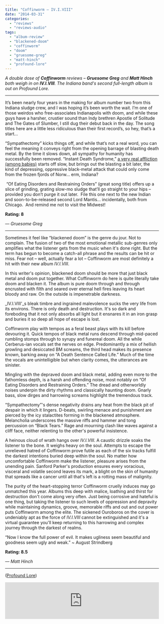```yaml
---
title: "Coffinworm – IV.I.VIII"
date: "2014-03-31"
categories: 
  - "reviews"
  - "reviews-audio"
tags: 
  - "album-review"
  - "blackened-doom"
  - "coffinworm"
  - "doom"
  - "gruesome-greg"
  - "matt-hinch"
  - "profound-lore"
---
```


_A double dose of **Coffinworm** reviews – **Gruesome Greg** and **Matt Hinch** both weigh in on **IV.I.VIII**. The Indiana band's second full-length album is out on Profound Lore._

* * *

It’s been nearly four years in the making for album number two from this Indiana sludge crew, and I was hoping it’s been worth the wait. I’m one of those weirdos who free-associates Indianapolis with doom, and while these guys have a harsher, crustier sound than Indy brethren Apostle of Solitude and The Gates of Slumber, I still dug their debut back in the day. The song titles here are a little less ridiculous than their first record’s, so hey, that’s a start…

“Sympathectomy” kicks things off, and while that’s not a real word, you can feel the meaning it conveys right from the opening barrage of blasting death metal. By the time it slows down, all sympathy for humanity has successfully been removed. “Instant Death Syndrome,” [a very real affliction (among babies)](http://www.sidscanada.org/) starts off slow, but brings out the blasting a bit later, the kind of depressing, oppressive black-metal attack that could only come from the frozen fjords of Norw… erm, Indiana?

 “Of Eating Disorders and Restraining Orders” (great song title) offers up a slice of grinding, grating slow-mo sludge that’ll go straight to your hips – provided you don’t purge it out later.  File this one next to the new Indian and soon-to-be-released second Lord Mantis… incidentally, both from Chicago.  And remind me not to visit the Midwest!

**Rating: 8**

_— Gruesome Greg_

* * *

Sometimes it feel like “blackened doom” is the genre du jour. Not to complain. The fusion of two of the most emotional metallic sub-genres only amplifies what the listener gets from the music when it's done right. But the term has begun to become a catch-all phrase and the results can be hit or miss. Fear not – well, actually fear a lot – Coffinworm are most definitely a hit with their new album _IV.I.VIII_.

In this writer's opinion, blackened doom should be more that just black metal and doom put together. What Coffinworm do here is quite literally take doom and blacken it. The album is pure doom through and through encrusted with filth and seared over eternal hell fires leaving its heart bloody and raw. On the outside is impenetrable darkness.

_IV.I.VIII'_s bleak timbre and ingrained malevolence sucks the very life from its environs. There is only death and destruction. It's so dark and foreboding that it not only absorbs all light but it ensnares it in an iron grasp and buries it so deep all hope of escape is lost.

Coffinworm play with tempos as a feral beast plays with its kill before devouring it. Quick tempos of black metal runs descend through mid-paced rumbling stomps through to syrupy and funereal doom. All the while Cerberus-ian vocals set the nerves on edge. Predominantly a mix of hellish growling and desiccated BM screams, the third head makes its presence known, barking away on “A Death Sentence Called Life.” Much of the time the vocals are unintelligible but when clarity comes, the utterances are sinister.

Mingling with the depraved doom and black metal, adding even more to the fathomless depth, is a harsh and offending noise, most notably on “Of Eating Disorders and Restraining Orders.” The dread and otherworldly noises underpin the dirty rhythms and classically haunting doom. Gnarly bass, slow dirges and harrowing screams highlight the tremendous track.

“Sympathectomy”'s dense negativity drains any heat from the black pit of despair in which it lingers. D-beats, swirling menace and punishment are pierced by the icy stalactites forming in the blackened atmosphere. Melancholia underscores the massive riffs and hammer and tong percussion on “Black Tears.” Rage and mourning clash like waves against a cliff face, neither relenting to the other's powerful insistence.

A heinous cloud of wrath hangs over _IV.I.VIII_. A caustic drizzle soaks the listener to the bone. It weighs heavy on the soul. Attempts to escape the unrelieved hatred of Coffinworm prove futile as each of the six tracks fulfill the darkest intentions buried deep within the soul. No matter how uncomfortable Coffinworm make the listener, pleasure arises from the unending pain. Sanford Parker's production ensures every voracious, visceral and volatile second leaves its mark, a blight on the skin of humanity that spreads like a cancer until all that's left is a rotting mass of malignity.

The purity of the heart-stopping terror Coffinworm cruelly induces may go unmatched this year. Albums this deep with malice, loathing and thirst for destruction don't come along very often. Just being corrosive and hateful is one thing, but taking the listener to such levels of oppression and depravity while maintaining dynamics, groove, memorable riffs and out and out power puts Coffinworm among the elite. The sickened Ouroboros on the cover is undeniably apt as the force of _IV.I.VIII_ cannot be extinguished and it's a virtual guarantee you'll keep returning to this harrowing and complex journey through the darkest of realms.

“Now I know the full power of evil. It makes ugliness seem beautiful and goodness seem ugly and weak.” ~ August Strindberg

**Rating: 8.5**

_— Matt Hinch_

* * *

([Profound Lore](http://www.profoundlorerecords.com/))

<iframe style="border: 0px; width: 100%; height: 120px;" src="https://bandcamp.com/EmbeddedPlayer/album=1020513919/size=large/bgcol=ffffff/linkcol=0687f5/tracklist=false/artwork=small/transparent=true/" height="240" width="320" seamless=""></iframe>
